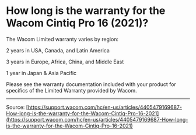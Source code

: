 # How long is the warranty for the Wacom Cintiq Pro 16 (2021)?

The Wacom Limited warranty varies by region:


2 years in USA, Canada, and Latin America


3 years in Europe, Africa, China, and Middle East


1 year in Japan & Asia Pacific


Please see the warranty documentation included with your product for specifics of the Limited Warranty provided by Wacom.

---
Source: [https://support.wacom.com/hc/en-us/articles/4405479169687-How-long-is-the-warranty-for-the-Wacom-Cintiq-Pro-16-2021](https://support.wacom.com/hc/en-us/articles/4405479169687-How-long-is-the-warranty-for-the-Wacom-Cintiq-Pro-16-2021)
